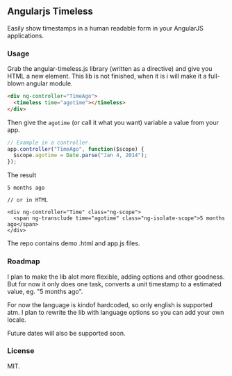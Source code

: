 ## Angularjs Timeless

Easily show timestamps in a human readable form in your AngularJS applications.

### Usage

Grab the angular-timeless.js library (written as a directive) and give you HTML a new element.
This lib is not finished, when it is i will make it a full-blown angular module.

```html
<div ng-controller="TimeAgo">
  <timeless time="agotime"></timeless>
</div>
```

Then give the ```agotime``` (or call it what you want) variable a value from your app.

```js
// Example in a controller.
app.controller("TimeAgo", function($scope) {
  $scope.agotime = Date.parse("Jan 4, 2014");
});

```

The result
```
5 months ago

// or in HTML

<div ng-controller="Time" class="ng-scope">
  <span ng-transclude time="agotime" class="ng-isolate-scope">5 months ago</span>
</div>
```

The repo contains demo .html and app.js files.

### Roadmap

I plan to make the lib alot more flexible, adding options and other goodness.
But for now it only does one task, converts a unit timestamp to a estimated value,
eg. "5 months ago".

For now the language is kindof hardcoded, so only english is supported atm. I plan to
rewrite the lib with language options so you can add your own locale.

Future dates will also be supported soon.

### License

MIT.


